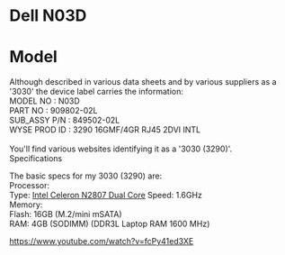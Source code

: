 # Dell N03D

# Model

Although described in various data sheets and by various suppliers as a '3030' the device label carries the information:</br>
MODEL NO	:	N03D</br>
PART NO	:	909802-02L</br>
SUB_ASSY P/N	:	849502-02L</br>
WYSE PROD ID	:	3290 16GMF/4GR RJ45 2DVI INTL</br>
</br>
You'll find various websites identifying it as a '3030 (3290)'.</br>
Specifications</br>

The basic specs for my 3030 (3290) are:</br>
Processor:</br>
  Type: [Intel Celeron N2807 Dual Core](https://www.intel.com/content/www/us/en/products/sku/81072/intel-celeron-processor-n2807-1m-cache-up-to-2-16-ghz/specifications.html)
  Speed: 1.6GHz</br>
Memory:</br>
  Flash: 16GB (M.2/mini mSATA)</br>
  RAM: 4GB (SODIMM) (DDR3L Laptop RAM 1600 MHz)</br>


https://www.youtube.com/watch?v=fcPy41ed3XE
